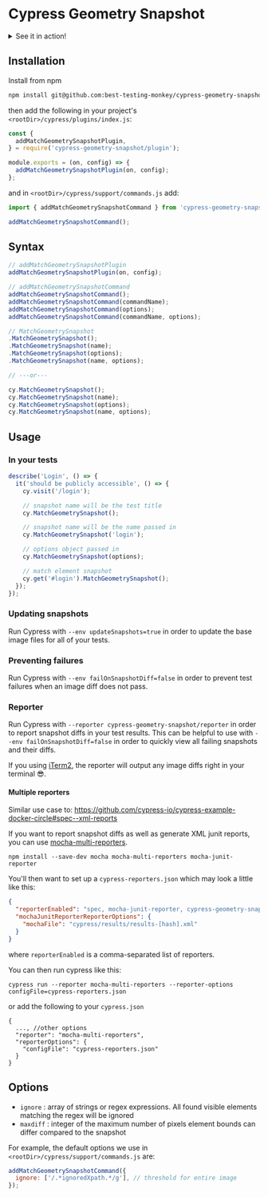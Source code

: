# Cypress Geometry Snapshot

<details>
<summary>See it in action!</summary>

### Cypress GUI

When using `cypress open`, errors are displayed in the GUI.

### Test Reporter

When using `cypress run` and `--reporter cypress-geometry-snapshot/reporter`, diffs are output to your terminal.

</details>

## Installation

Install from npm

```bash
npm install git@github.com:best-testing-monkey/cypress-geometry-snapshot.git --save-dev
```

then add the following in your project's `<rootDir>/cypress/plugins/index.js`:

```js
const {
  addMatchGeometrySnapshotPlugin,
} = require('cypress-geometry-snapshot/plugin');

module.exports = (on, config) => {
  addMatchGeometrySnapshotPlugin(on, config);
};
```

and in `<rootDir>/cypress/support/commands.js` add:

```js
import { addMatchGeometrySnapshotCommand } from 'cypress-geometry-snapshot/command';

addMatchGeometrySnapshotCommand();
```

## Syntax

```js
// addMatchGeometrySnapshotPlugin
addMatchGeometrySnapshotPlugin(on, config);

// addMatchGeometrySnapshotCommand
addMatchGeometrySnapshotCommand();
addMatchGeometrySnapshotCommand(commandName);
addMatchGeometrySnapshotCommand(options);
addMatchGeometrySnapshotCommand(commandName, options);

// MatchGeometrySnapshot
.MatchGeometrySnapshot();
.MatchGeometrySnapshot(name);
.MatchGeometrySnapshot(options);
.MatchGeometrySnapshot(name, options);

// ---or---

cy.MatchGeometrySnapshot();
cy.MatchGeometrySnapshot(name);
cy.MatchGeometrySnapshot(options);
cy.MatchGeometrySnapshot(name, options);
```

## Usage

### In your tests

```js
describe('Login', () => {
  it('should be publicly accessible', () => {
    cy.visit('/login');

    // snapshot name will be the test title
    cy.MatchGeometrySnapshot();

    // snapshot name will be the name passed in
    cy.MatchGeometrySnapshot('login');

    // options object passed in
    cy.MatchGeometrySnapshot(options);

    // match element snapshot
    cy.get('#login').MatchGeometrySnapshot();
  });
});
```

### Updating snapshots

Run Cypress with `--env updateSnapshots=true` in order to update the base image files for all of your tests.

### Preventing failures

Run Cypress with `--env failOnSnapshotDiff=false` in order to prevent test failures when an image diff does not pass.

### Reporter

Run Cypress with `--reporter cypress-geometry-snapshot/reporter` in order to report snapshot diffs in your test results. This can be helpful to use with `--env failOnSnapshotDiff=false` in order to quickly view all failing snapshots and their diffs.

If you using [iTerm2](https://www.iterm2.com/version3.html), the reporter will output any image diffs right in your terminal 😎.

#### Multiple reporters

Similar use case to: https://github.com/cypress-io/cypress-example-docker-circle#spec--xml-reports

If you want to report snapshot diffs as well as generate XML junit reports, you can use [mocha-multi-reporters](https://github.com/stanleyhlng/mocha-multi-reporters).

```
npm install --save-dev mocha mocha-multi-reporters mocha-junit-reporter
```

You'll then want to set up a `cypress-reporters.json` which may look a little like this:

```json
{
  "reporterEnabled": "spec, mocha-junit-reporter, cypress-geometry-snapshot/reporter",
  "mochaJunitReporterReporterOptions": {
    "mochaFile": "cypress/results/results-[hash].xml"
  }
}
```

where `reporterEnabled` is a comma-separated list of reporters.

You can then run cypress like this:

`cypress run --reporter mocha-multi-reporters --reporter-options configFile=cypress-reporters.json`

or add the following to your `cypress.json`

```
{
  ..., //other options
  "reporter": "mocha-multi-reporters",
  "reporterOptions": {
    "configFile": "cypress-reporters.json"
  }
}
```

## Options

- `ignore` : array of strings or regex expressions. All found visible elements matching the regex will be ignored
- `maxdiff` : integer of the maximum number of pixels element bounds can differ compared to the snapshot

For example, the default options we use in `<rootDir>/cypress/support/commands.js` are:

```js
addMatchGeometrySnapshotCommand({
  ignore: ['/.*ignoredXpath.*/g'], // threshold for entire image
});
```
